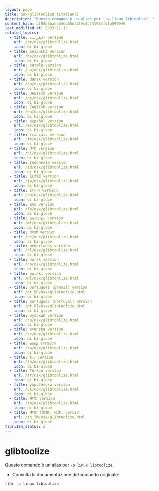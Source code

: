 ```yaml
---
layout: page
title: osx/glibtoolize (italiano)
description: "Questo comando è un alias per `-p linux libtoolize`."
content_hash: cf04d3babcb4ea55d43f9c4c741964fd1a590949
last_modified_at: 2023-11-12
related_topics:
  - title: العربية version
    url: /ar/osx/glibtoolize.html
    icon: bi bi-globe
  - title: bosanski version
    url: /bs/osx/glibtoolize.html
    icon: bi bi-globe
  - title: català version
    url: /ca/osx/glibtoolize.html
    icon: bi bi-globe
  - title: dansk version
    url: /da/osx/glibtoolize.html
    icon: bi bi-globe
  - title: Deutsch version
    url: /de/osx/glibtoolize.html
    icon: bi bi-globe
  - title: English version
    url: /en/osx/glibtoolize.html
    icon: bi bi-globe
  - title: español version
    url: /es/osx/glibtoolize.html
    icon: bi bi-globe
  - title: français version
    url: /fr/osx/glibtoolize.html
    icon: bi bi-globe
  - title: हिन्दी version
    url: /hi/osx/glibtoolize.html
    icon: bi bi-globe
  - title: Indonesia version
    url: /id/osx/glibtoolize.html
    icon: bi bi-globe
  - title: 日本語 version
    url: /ja/osx/glibtoolize.html
    icon: bi bi-globe
  - title: 한국어 version
    url: /ko/osx/glibtoolize.html
    icon: bi bi-globe
  - title: ລາວ version
    url: /lo/osx/glibtoolize.html
    icon: bi bi-globe
  - title: മലയാളം version
    url: /ml/osx/glibtoolize.html
    icon: bi bi-globe
  - title: नेपाली version
    url: /ne/osx/glibtoolize.html
    icon: bi bi-globe
  - title: Nederlands version
    url: /nl/osx/glibtoolize.html
    icon: bi bi-globe
  - title: norsk version
    url: /no/osx/glibtoolize.html
    icon: bi bi-globe
  - title: polski version
    url: /pl/osx/glibtoolize.html
    icon: bi bi-globe
  - title: português (Brasil) version
    url: /pt_BR/osx/glibtoolize.html
    icon: bi bi-globe
  - title: português (Portugal) version
    url: /pt_PT/osx/glibtoolize.html
    icon: bi bi-globe
  - title: русский version
    url: /ru/osx/glibtoolize.html
    icon: bi bi-globe
  - title: svenska version
    url: /sv/osx/glibtoolize.html
    icon: bi bi-globe
  - title: தமிழ் version
    url: /ta/osx/glibtoolize.html
    icon: bi bi-globe
  - title: ไทย version
    url: /th/osx/glibtoolize.html
    icon: bi bi-globe
  - title: Türkçe version
    url: /tr/osx/glibtoolize.html
    icon: bi bi-globe
  - title: українська version
    url: /uk/osx/glibtoolize.html
    icon: bi bi-globe
  - title: 中文 version
    url: /zh/osx/glibtoolize.html
    icon: bi bi-globe
  - title: 中文 (繁體, 台灣) version
    url: /zh_TW/osx/glibtoolize.html
    icon: bi bi-globe
tldri18n_status: 2
---
```

# glibtoolize

Questo comando è un alias per `-p linux libtoolize`.

- Consulta la documentazione del comando originale:

`tldr -p linux libtoolize`
